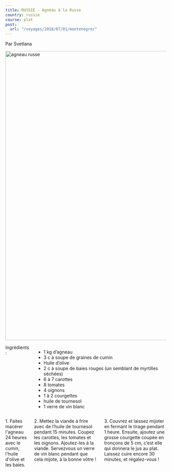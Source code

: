 ```yaml
---
title: RUSSIE - Agneau à la Russe
country: russie
course: plat
post:
  url: "/voyages/2018/07/01/montenegro/"
---
```


<p>
Par Svetlana
</p>
<!--fin extrait-->

<p class="sixteen columns first-photo">
    <a href="https://lh3.googleusercontent.com/38aI0DZ0O4YpvcI1bUe5z0A1krV85h9qxaG2fZoSMmMyrclDEVa8S_f0RN4IX5maIdXPq1XSPfJ7UFCnhxD_hZ2MlcqHtYsXCzavnqCD98Uw-Bl5E6wKJtTnaJB12q4BZc7dym6Enzm0Q-LFDahxBUxbbgQLNuVNt7v9jyldDmzjW-uXCIliPFpXTaB7SuQJDd3TxwmCj6nMGf6PG5rHIuRrSu4fmoKhXJGCEPwwsf5oxAnwko1w3TswWFOlZ28R3PslqF017hCAKT4o4lpFrzGjgvr1n1lGaBKeLLoX2vupUV3ENxClAEhjOHyrbxun5CVvzpJI87cuWshDesSUhH7kbmABypjmhAp-OM2wyPof6IBUqjH2J2AmfGEgrDWH9b4YmUL-ulnkdvcBjrcN-2S6C5qhDBU_LLNd4i_5ralQv6qilIWq48GKXgzfE_9ynMQrOpPhaSnWTQjxB5puG7aLFs87nWmRtn2XbvvCCQAJjOs27USg__GpQbKeZP_vgbjje20SehytYe33lk4TcBAqEdA6fn7kyqzPZGQiiHnVas6hH-xYXx2dGZTJuUFFs9kJUvciRFSLx7Qt25BDe_vzTiSiSjCG-0thkX97CnvLGR5-PP5QMK2X9wW3Od8-7-ni8Dn33YvJZI_GgtYL011CxUWYVNLJmUtEqbHZ6dsHho1BVN7F59pMTZ7ZrA4w25oM2CiYmo3rTN9WzwP3Rup6">
        <img src="https://lh3.googleusercontent.com/38aI0DZ0O4YpvcI1bUe5z0A1krV85h9qxaG2fZoSMmMyrclDEVa8S_f0RN4IX5maIdXPq1XSPfJ7UFCnhxD_hZ2MlcqHtYsXCzavnqCD98Uw-Bl5E6wKJtTnaJB12q4BZc7dym6Enzm0Q-LFDahxBUxbbgQLNuVNt7v9jyldDmzjW-uXCIliPFpXTaB7SuQJDd3TxwmCj6nMGf6PG5rHIuRrSu4fmoKhXJGCEPwwsf5oxAnwko1w3TswWFOlZ28R3PslqF017hCAKT4o4lpFrzGjgvr1n1lGaBKeLLoX2vupUV3ENxClAEhjOHyrbxun5CVvzpJI87cuWshDesSUhH7kbmABypjmhAp-OM2wyPof6IBUqjH2J2AmfGEgrDWH9b4YmUL-ulnkdvcBjrcN-2S6C5qhDBU_LLNd4i_5ralQv6qilIWq48GKXgzfE_9ynMQrOpPhaSnWTQjxB5puG7aLFs87nWmRtn2XbvvCCQAJjOs27USg__GpQbKeZP_vgbjje20SehytYe33lk4TcBAqEdA6fn7kyqzPZGQiiHnVas6hH-xYXx2dGZTJuUFFs9kJUvciRFSLx7Qt25BDe_vzTiSiSjCG-0thkX97CnvLGR5-PP5QMK2X9wW3Od8-7-ni8Dn33YvJZI_GgtYL011CxUWYVNLJmUtEqbHZ6dsHho1BVN7F59pMTZ7ZrA4w25oM2CiYmo3rTN9WzwP3Rup6=w823-h611-no"
             width=900
             alt="agneau russe"/>
    </a>
</p>

<div class="four columns">
<div class="recipe-ingredients">Ingrédients :</div>
<ul>
<li>1 kg d’agneau</li>
<li>3 c à soupe de graines de cumin</li>
<li>Huile d’olive</li>
<li>2 c à soupe de baies rouges (un semblant de myrtilles séchées)</li>
<li>6 à 7 carottes</li>
<li>8 tomates</li>
<li>4 oignons</li>
<li>1 à 2 courgettes</li>
<li>huile de tournesol</li>
<li>1 verre de vin blanc</li>
</ul>
</div>

<div class="ten columns">
<p>
1. Faites macérer l'agneau 24 heures
avec le cumin, l'huile d'olive et les baies.
</p>
<p>
2. Mettez la viande à frire avec de l’huile
de tournesol pendant 15 minutes. Coupez
les carottes, les tomates et les
oignons. Ajoutez-les à la viande. Servezvous
un verre de vin blanc pendant que
cela mijote, à la bonne vôtre !
</p>
<p>
3. Couvrez et laissez mijoter en fermant
le tirage pendant 1 heure. Ensuite,
ajoutez une grosse courgette coupée en
tronçons de 5 cm, c’est elle qui donnera
le jus au plat. Laissez cuire encore 30
minutes, et régalez-vous !
</p>
</div>